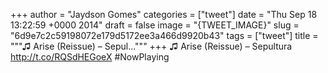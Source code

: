 
+++
author = "Jaydson Gomes"
categories = ["tweet"]
date = "Thu Sep 18 13:22:59 +0000 2014"
draft = false
image = "{TWEET_IMAGE}"
slug = "6d9e7c2c59198072e179d5172ee3a466d9920b43"
tags = ["tweet"]
title = """♫ Arise (Reissue) – Sepul..."""
+++
♫ Arise (Reissue) – Sepultura http://t.co/RQSdHEGoeX #NowPlaying
